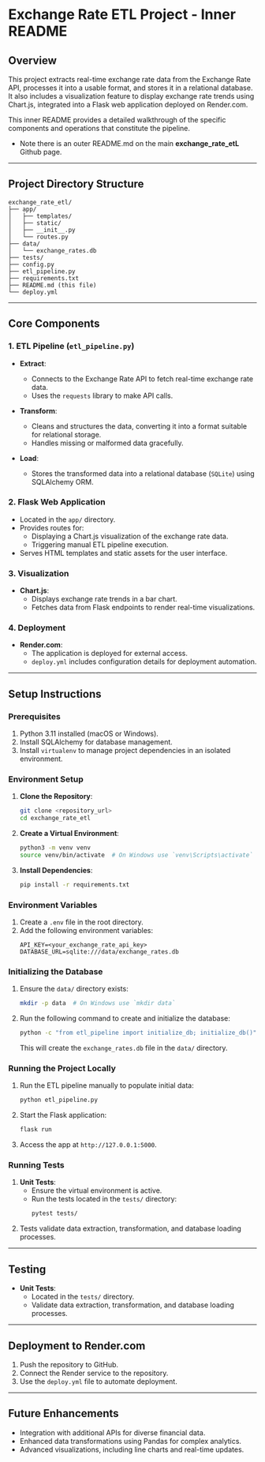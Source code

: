 
# Exchange Rate ETL Project - Inner README

## Overview

This project extracts real-time exchange rate data from the Exchange Rate API, processes it into a usable format, and stores it in a relational database. It also includes a visualization feature to display exchange rate trends using Chart.js, integrated into a Flask web application deployed on Render.com.

This inner README provides a detailed walkthrough of the specific components and operations that constitute the pipeline.

* Note there is an outer README.md on the main **exchange_rate_etL** Github page.
---

## Project Directory Structure

```
exchange_rate_etl/
├── app/
│   ├── templates/
│   ├── static/
│   ├── __init__.py
│   └── routes.py
├── data/
│   └── exchange_rates.db
├── tests/
├── config.py
├── etl_pipeline.py
├── requirements.txt
├── README.md (this file)
└── deploy.yml
```

---

## Core Components

### 1. **ETL Pipeline** (`etl_pipeline.py`)
- **Extract**: 
  - Connects to the Exchange Rate API to fetch real-time exchange rate data.
  - Uses the `requests` library to make API calls.

- **Transform**: 
  - Cleans and structures the data, converting it into a format suitable for relational storage.
  - Handles missing or malformed data gracefully.

- **Load**:
  - Stores the transformed data into a relational database (`SQLite`) using SQLAlchemy ORM.

### 2. **Flask Web Application**
- Located in the `app/` directory.
- Provides routes for:
  - Displaying a Chart.js visualization of the exchange rate data.
  - Triggering manual ETL pipeline execution.
- Serves HTML templates and static assets for the user interface.

### 3. **Visualization**
- **Chart.js**:
  - Displays exchange rate trends in a bar chart.
  - Fetches data from Flask endpoints to render real-time visualizations.

### 4. **Deployment**
- **Render.com**:
  - The application is deployed for external access.
  - `deploy.yml` includes configuration details for deployment automation.

---

## Setup Instructions

### Prerequisites
1. Python 3.11 installed (macOS or Windows).
2. Install SQLAlchemy for database management.
3. Install `virtualenv` to manage project dependencies in an isolated environment.

### Environment Setup
1. **Clone the Repository**:
   ```bash
   git clone <repository_url>
   cd exchange_rate_etl
   ```
2. **Create a Virtual Environment**:
   ```bash
   python3 -m venv venv
   source venv/bin/activate  # On Windows use `venv\Scripts\activate`
   ```
3. **Install Dependencies**:
   ```bash
   pip install -r requirements.txt
   ```

### Environment Variables
1. Create a `.env` file in the root directory.
2. Add the following environment variables:
   ```
   API_KEY=<your_exchange_rate_api_key>
   DATABASE_URL=sqlite:///data/exchange_rates.db
   ```

### Initializing the Database
1. Ensure the `data/` directory exists:
   ```bash
   mkdir -p data  # On Windows use `mkdir data`
   ```
2. Run the following command to create and initialize the database:
   ```bash
   python -c "from etl_pipeline import initialize_db; initialize_db()"
   ```
   This will create the `exchange_rates.db` file in the `data/` directory.

### Running the Project Locally
1. Run the ETL pipeline manually to populate initial data:
   ```bash
   python etl_pipeline.py
   ```
2. Start the Flask application:
   ```bash
   flask run
   ```
3. Access the app at `http://127.0.0.1:5000`.

### Running Tests
1. **Unit Tests**:
   - Ensure the virtual environment is active.
   - Run the tests located in the `tests/` directory:
     ```bash
     pytest tests/
     ```
2. Tests validate data extraction, transformation, and database loading processes.

---

## Testing
- **Unit Tests**:
  - Located in the `tests/` directory.
  - Validate data extraction, transformation, and database loading processes.

---

## Deployment to Render.com
1. Push the repository to GitHub.
2. Connect the Render service to the repository.
3. Use the `deploy.yml` file to automate deployment.

---

## Future Enhancements
- Integration with additional APIs for diverse financial data.
- Enhanced data transformations using Pandas for complex analytics.
- Advanced visualizations, including line charts and real-time updates.



























































